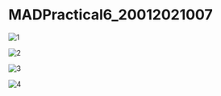 # MADPractical6_20012021007

![1](https://user-images.githubusercontent.com/110403688/192158087-ec6d84b2-3da3-4d44-b8e6-c998a13fabc7.jpg)

![2](https://user-images.githubusercontent.com/110403688/192158076-9a077326-56a4-4e97-9b53-89f6a7443803.jpg)

![3](https://user-images.githubusercontent.com/110403688/192158077-dbc1c3cd-cdb2-4f97-98d3-4702a844e1df.jpg)

![4](https://user-images.githubusercontent.com/110403688/192158084-6f1078f6-aef7-419e-aa7c-f3f5ba152991.jpg)

